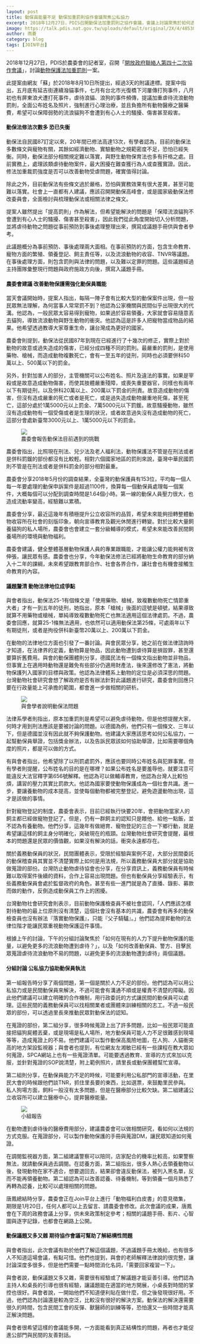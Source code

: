 ```yaml
---
layout: post
title: 動保員能量不足 動保加重罰則協作會議聚焦公私協力
excerpt: 2018年12月27日，PDIS召開動保法加重罰則之協作會議，會議上討論聚焦於如何透過公私協力的方式落實動保法所揭示動物保護的理念，保護更多動物免於騷擾、傷害甚至殺害。
image: https://talk.pdis.nat.gov.tw/uploads/default/original/2X/4/48530d8e77a51c4d83e27e2a3126ebaee9292eae.jpeg
author: 雨蒼
category: blog
tags: [JOIN平台]
---
```


2018年12月27日，PDIS於農委會的記者室，召開「[開放政府聯絡人第四十二次協作會議](https://sayit.pdis.nat.gov.tw/2018-12-27-開放政府聯絡人第四十二次協作會議)」，討論[動物保護法加重罰則](https://join.gov.tw/idea/detail/ef7dfc73-465a-4f32-9835-c2695ad75f7b)一案。

此提案由網友「蘇」於2018年8月10日所提出，經過3天的附議達標。提案中指出，五月底有延吉街連續潑貓事件，七月有台北市光復橋下河屢傳打狗事件，八月初也有屏東浪犬遭打死事件，虐待浪貓、浪狗的事件頻傳，提議加重虐待流浪動物罰則，全面公布姓名及照片，強制進行心理治療，並且負擔所有動物醫療之醫藥費，希望可以保障弱勢的流浪貓狗不會遭到有心人士的騷擾、傷害甚至殺害。

#### 動保法修法次數多 恐已失衡

動保法自民國87訂定以來，20年間已修法高達13次，有學者認為，目前的動保法多數條文與寵物有關，其餘如經濟動物、實驗動物之規範密度不足，恐怕已經失衡。同時，動保法部分相關規定難以落實，與野生動物保育法也多有扞格之處。目前實務上，處理該類虐待動物案件，最大困擾在難查獲行為人或查獲實證。因此，修法加重裁罰強度是否可以改善動物受虐問題，確實值得討論。

除此之外，目前動保法有些條文過於嚴格，恐怕與實務效果有很大差異，甚至可能難以落實。社會上一直都有人建議，應該召開開動保高峰會，或是國家級動保法修改委員會，全面檢討與梳理動保法或相關法律之條文。

提案人雖然提出「提高罰則」作為解法，但希望能解決的問題是「保障流浪貓狗不會遭到有心人士的騷擾、傷害甚至殺害」，因此我們從此角度開始切入分析問題，並將虐待動物之問題從事前預防到事後處理整理出來，撰寫成議題手冊供與會者參考。

此議題概分為事前預防、事後處理兩大面相。在事前預防的方面，包含生命教育、寵物方面的繁殖、領養登記、飼主責任等，以及流浪動物的收容、TNVR等議題。在事後處理方面，則包含罰則與法律的問題，以及難以定罪的問題。這些議題經過主持團隊彙整現行問題與政府施政方向後，撰寫入議題手冊。

#### 農委會建議 改善動物保護需強化動保員職能

當天會議開始時，提案人指出，每隔一陣子會有比較大型的動保案件出現，但一般民眾無法理解，為何當事人常常罰不到？他認為公家機關與民間似乎出現很大的代溝。他認為，一般民眾太容易得到寵物，如果過於容易領養，大家就會容易隨意丟去貓狗，導致流浪動物與野生動物的衝突。他認為這是許多人把寵物當成物品的結果。他希望透過教導大家尊重生命，讓台灣成為更好的國家。

農委會則提到，動保法從民國87年到現在已經進行了十幾次的修正，實際上對於動物的故意或過失造成的傷害，已經分成四種不同的罰則。最嚴重的罰則，是使用藥物、槍械，而造成動物複數死亡，會有一至五年的徒刑，同時也必須要併科50萬以上、500萬以下的罰金。

另外，針對加害人的部分，主管機關可以公布姓名、照片及違法的事實。如果是宰殺或是故意造成動物傷害，而使其肢體嚴重殘障，或喪失重要器官，同樣也有兩年以下有期徒刑，以及併科20萬以上、200萬以下罰金的刑責。故意造成動物的傷害，但沒有造成嚴重的死亡或者是死亡，或是過失造成動物嚴重地死傷，甚至死亡，這部分處於1萬5000元以上罰金、7萬5000元以下罰鍰。故意騷擾動物，雖然沒有造成動物有一個受傷或者是生理的狀況，或者故意過失沒有造成動物的死亡，這部分會處新臺幣3000元以上、1萬5000元以下的罰金。

<figure>
  <img src="https://talk.pdis.nat.gov.tw/uploads/default/original/2X/4/48530d8e77a51c4d83e27e2a3126ebaee9292eae.jpeg">
  <figcaption>農委會報告動保法目前遇到的挑戰</figcaption>
</figure>

農委會指出，比照現在刑法、兒少法及老人福利法，動物保護法不管是在刑法或者是併科罰鍰的部份都沒有比較輕。相對六個國家地區的罰則來說，臺灣中華民國罰則不管是在刑法或者是併科罰金的部分相對最重。

農委會分享2018年5月份的調查結果，全臺灣的動保護員有153位，平均每一個人每一年要處理的動保申訴案件是超過1100件，換算每一個動保員處理每一個案件，大概每個可以分配到調查時間是1.64個小時。第一線的動保人員壓力很大，也造成流動率變高，經驗難以累積。

農委會分享，最近這幾年有積極提升公立收容所的品質，希望未來能夠扭轉整體動物收容所在社會的刻版印象，朝向宣導教育及觀光休閒進行轉變。對於比較大量飼養貓狗的私人場所，農委會也會建立一套分級輔導的模式，希望未來能改善民間飼養場所的環境與動物福利。

農委會建議，健全整體基層動物保護人員的專業跟職能，才能讓公權力能夠被有效伸張，讓民眾有感。農委會也分享，今年動保法修法已經將動物生命教育的部分納入十二年的課綱，未來希望跟教育部合作、社會各界合作，讓社會也有機會接觸生命教育的內容。

#### 議題釐清 動物法律地位成爭點

與會者指出，動保法25-1有個條文是「使用藥物、槍械，致複數動物死亡情節重大者」才有一到五年的徒刑，她指出，原本「槍械」後面的逗號是頓號，結果導致就算不用藥物或槍械，單純導致複數動物死亡也無法適用這個法律處罰。不過，農委會回應，就算25-1條無法適用，也依然可以適用動保法第25條，可處兩年以下有期徒刑，或者是拘役併科新臺幣20萬以上、200萬以下罰金。

在動物的法律地位方面也引發了一番討論。與會民眾分享，她之前在做法律諮詢時才知道，在法律界的定義，動物算是物品，因此動物遭到虐待算是損毀罪，甚至還要算折舊費用。與會的動保團體則分享，德國民法有一個條文指出動物並非物品，但事實上在適用時動物還是難免有些部分仍適用財產法，後來還修改了憲法，將動物保護列入國家的目標與政策。他認為法律體系上動物的定位是必須深思的問題。台灣動物社會研究會想了解政府是否有辦法針對此議題進行研究，農委會則回應只要在行政量能上可承擔的範圍，都會進一步做相關的研析。

<figure>
  <img src="https://talk.pdis.nat.gov.tw/uploads/default/original/2X/5/561cb85ed69353c3318cddbbc17adf46d3c2a663.jpeg">
  <figcaption>與會學者說明動保法問題</figcaption>
</figure>

法律系學者則指出，原本加重罰則是希望可以避免虐待動物，但是他想提醒大家，何時才用到刑法應該是要被討論的問題。以德國為例，他們只有一個條文、三年以下，但是德國並沒有因此就不夠保護動物。他建議大家應該思考如何公私協力，一起幫動保員舉證，包括獎金辦法，以及告訴民眾該如何協助舉證，比如需要哪個角度的照片，都是可以做的方式。

有與會者指出，他希望除了以刑罰處罰外，應該也要同時公布姓名與犯罪事實。但有學者則提醒，公布姓名的目的是在哪裡？如果公布姓名是要羞辱他，就要注意可能違反大法官釋字第656號解釋。他認為可以做輔導教育，他認為台灣人比較怕煩，講習的壓力其實比罰款大。他認為國家要使動物保護成為一個社會共識。進一步，要讓養動物的成本提高，並使每個動物都被完整登記，避免遊盪動物出現，這才是該做的事情。

針對寵物登記的制度，農委會表示，目前已經執行快要20年，會把動物當家人的飼主都已經做寵物登記了。但是，仍有一群飼主的認知只是餵他、給他一點飯，並不認為有養動物。他們分享，這幾年有做絕育、寵物登記的三合一下鄉行動，就是希望讓這樣的飼主身分明確化，突破現在的瓶頸。台灣動物社會研究會提醒，最根本的問題還是民眾的價值觀，如果沒有解決的話，衝突永遠都存在。

關於義務動保員的狀況，民間團體表示，受限於經驗與案例不足，大部分民間委託的動保稽查員其實並不清楚實際上如何是用法規，所以義務動保員大部分就是協助做蒐證的部份。台灣防止動物虐待協會也分享，在分享資訊上，義務動保員有時候難以取得案件後續的資料，合作上容易出現問題。但也有動保員分享經驗表示，有些義務動保員會處於監督政府的角色，甚至有些一進門就是為了直播、錄影、募款而做的動作，反倒造成動保員工作上的困擾。

台灣動物社會研究會則表示，目前動物保護檢查員不被社會認同，「人們應該怎樣對待動物的最上位原則沒有清楚，這個社會沒有基本的共識，農委會有再多的動保檢查員也沒有辦法『落實動物保護』，只能『父子騎驢』。」他們認為提昇動物的法律位階才能讓民眾重視動物保護這件事情。

根據上午的討論，下午的分組討論聚焦於「如何在現有的人力下提升動物保護的能量，以避免更多的流浪動物遭到虐待？」，以及「如何改善動保員、警方、目擊民眾蒐證虐待流浪動物不易的問題，以避免更多的流浪動物遭到虐待」兩個議題。

#### 分組討論 公私協力協助動保員執法

第一組報告時分享了兩個問題，第一個是關於人力不足的部份。他們認為可以用公私協力或是民間動保員來解決，不過可能會有溝通不順或是權責不清楚的障礙。因此他們建議可以建立明確的合作機制，用行政委託的方式讓民間的動保員可以處理。這些民間的義務動保員可以找相關業者或團體來訓練相關的志工。不過一般民眾的部份，可以透過里長來推動民眾對動保法的認知。

在蒐證的部份，第二組分享，很多時候蒐證上出了許多問題，比如一般民眾可能直接把貓狗屍體丟棄，或是現場是私人場所，地方動保員可能人力不足很難感到現場等等，造成蒐證上的不易。他們建議可以製作動保高風險地圖，在人狗、人貓衝突高的地方架設監視器；與會者也提到，有位網友左湘敏已經有一些課程在教大眾如何蒐證，SPCA網站上也有一些蒐證清單。可能要透過教育、宣導的方式來加以克服，並針對蒐證的SOP說清楚，附上範例照片，請里長或動保團體幫忙宣導。

第二組則分享，在動保員能力不足的時候，可能要利用公私部門的宣導活動，在里民大會的時候跟他們談TNR，抓住里長要的東西，比如選票，來鼓勵里民參與。私人狗場方面，飼料一般沒有太多問題，但是在醫療部分比較欠缺。第二組建議公立收容所可以建立醫療中心，提昇醫療能量。

<figure>
  <img src="https://talk.pdis.nat.gov.tw/uploads/default/original/2X/b/bacb8bfaa54cdf32ceea23b85d7e04530553e356.jpeg">
  <figcaption>小組報告</figcaption>
</figure>

在動物遭到虐待後的醫療費用部分，建議農委會可以做相關研究，看如何以法規的方式克服。在蒐證部分，可以製作動物保護的手冊與蒐證DM，讓民眾知道如何蒐證。

在調閱監視器方面，第二組建議警察可以陪同，店家配合的機率比較高，如果警察無法，就請動保員過去調閱。在認養方面，第二組指出，很多人熱心去領養動物以後，發現動物在家不適合，想要退回去，結果卻會違反動保法，被列入黑名單，反而不能再領養動物。第二組認為可以改善認養、待養機制，等到領養一個月熟悉了再轉為認養，比較可以處理相關的問題。

唐鳳總結時分享，農委會正在Join平台上進行「動物福利白皮書」的意見徵集，期限是1月20日，任何人都可以上去留言、請農委會修改。此次會議的成果，唐鳳會在下周的政務會議上分享，供未來政策制定參考；相關的議題手冊、影片、心智圖與逐字記錄，也都會在網路上公開。

#### 動保議題又多又雜 期待協作會議可幫助了解結構性問題

與會者指出，此次會議有助於他們了解這個議題，不過議題手冊太晚給，也有很多人不知道這場會議，有點可惜。他們也提到，與會的老師解釋法律說的很完整，讓討論深度多很多，但是他們需要一點時間消化名詞，「需要回家複習一下」。

與會者說，動保議題又多又雜，需要很有經驗或了解議題才能妥善引導。他們認為主持人和桌長的引導也很有經驗，讓議題能在適當的地方開展，小桌長對時間的掌控也很好。與會者說，一開始他們不知道便利貼在做什麼，但之後發現很好用。不過，他們認為討論還是較為空泛，比較沒有很好的解決方案。動保法的解決還需要很久的時間，包含民間工會的反彈、獸醫師的訓練等等，恐怕還又一些時間才能真正解決問題。

與會者很希望這樣的會議能多開，一方面能看到真正結構性的問題，再者也才能促進公部門與民間的友善對話。
